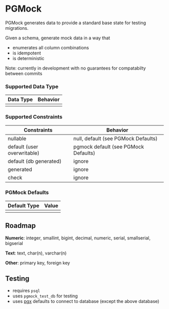 # PGMock

PGMock generates data to provide a standard base state for testing migrations.

Given a schema, generate mock data in a way that

- enumerates all column combinations
- is idempotent
- is deterministic

Note: currently in development with no guarantees for compatabilty between commits

### Supported Data Type

| Data Type | Behavior |
| --------- | -------- |
|           |          |

### Supported Constraints

| Constraints                 | Behavior                             |
| --------------------------- | ------------------------------------ |
| nullable                    | null, default (see PGMock Defaults)  |
| default (user overwritable) | pgmock default (see PGMock Defaults) |
| default (db generated)      | ignore                               |
| generated                   | ignore                               |
| check                       | ignore                               |

### PGMock Defaults

| Default Type | Value |
| ------------ | ----- |
|              |       |

## Roadmap

**Numeric**: integer, smallint, bigint, decimal, numeric, serial, smallserial, bigserial

**Text**: text, char(n), varchar(n)

**Other**: primary key, foreign key

## Testing

- requires `psql`
- uses `pgmock_test_db` for testing
- uses [pgx](https://github.com/jackc/pgx) defaults to connect to database (except the above database)
